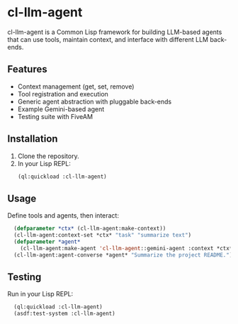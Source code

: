 # cl-llm-agent

cl-llm-agent is a Common Lisp framework for building LLM-based agents that can use tools,
maintain context, and interface with different LLM back-ends.

## Features
- Context management (get, set, remove)
- Tool registration and execution
- Generic agent abstraction with pluggable back-ends
- Example Gemini-based agent
- Testing suite with FiveAM

## Installation
1. Clone the repository.
2. In your Lisp REPL:
   ```lisp
   (ql:quickload :cl-llm-agent)
   ```

## Usage
Define tools and agents, then interact:
```lisp
  (defparameter *ctx* (cl-llm-agent:make-context))
  (cl-llm-agent:context-set *ctx* "task" "summarize text")
  (defparameter *agent*
    (cl-llm-agent:make-agent 'cl-llm-agent::gemini-agent :context *ctx*))
  (cl-llm-agent:agent-converse *agent* "Summarize the project README.")
```

## Testing
Run in your Lisp REPL:
```lisp
  (ql:quickload :cl-llm-agent)
  (asdf:test-system :cl-llm-agent)
```